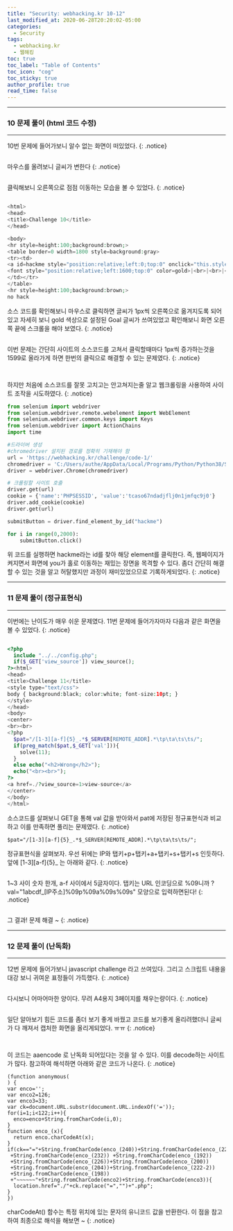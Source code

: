 ```yaml
---
title: "Security: webhacking.kr 10-12"
last_modified_at: 2020-06-28T20:20:02-05:00
categories:
  - Security
tags:
  - webhacking.kr
  - 웹해킹
toc: true 
toc_label: "Table of Contents"
toc_icon: "cog"
toc_sticky: true 
author_profile: true 
read_time: false 
---
```


---
### 10 문제 풀이 (html 코드 수정)
---

10번 문제에 들어가보니 알수 없는 화면이 떠있었다.
{: .notice}

<figure class="align-center">
  <img src="{{ site.url }}{{ site.baseurl }}/assets/images/WebHacking.kr/문제10/10-1.JPG" alt="">
  <figcaption> </figcaption>
</figure>

마우스를 올려보니 글씨가 변한다
{: .notice}
<figure class="align-center">
  <img src="{{ site.url }}{{ site.baseurl }}/assets/images/WebHacking.kr/문제10/10-2.JPG" alt="">
  <figcaption> </figcaption>
</figure>
클릭해보니 오른쪽으로 점점 이동하는 모습을 볼 수 있었다.
{: .notice}
<figure class="align-center">
  <img src="{{ site.url }}{{ site.baseurl }}/assets/images/WebHacking.kr/문제10/10-3.JPG" alt="">
  <figcaption> </figcaption>
</figure>

```php
<html>
<head>
<title>Challenge 10</title>
</head>

<body>
<hr style=height:100;background:brown;>
<table border=0 width=1800 style=background:gray>
<tr><td>
<a id=hackme style="position:relative;left:0;top:0" onclick="this.style.left=parseInt(this.style.left,10)+1+'px';if(this.style.left=='1600px')this.href='?go='+this.style.left" onmouseover=this.innerHTML='yOu' onmouseout=this.innerHTML='O'>O</a><br>
<font style="position:relative;left:1600;top:0" color=gold>|<br>|<br>|<br>|<br>Goal</font>
</td></tr>
</table>
<hr style=height:100;background:brown;>
no hack
```

소스 코드를 확인해보니 마우스로 클릭하면 글씨가 1px씩 오른쪽으로 옮겨지도록 되어있고 자세히 보니 gold 색상으로 설정된 Goal 글씨가 쓰여있었고 확인해보니 화면 오른쪽 끝에 스크롤을 해야 보였다.
{: .notice}

<figure class="align-center">
  <img src="{{ site.url }}{{ site.baseurl }}/assets/images/WebHacking.kr/문제10/10-4.JPG" alt="">
  <figcaption> </figcaption>
</figure>

이번 문제는 간단히 사이트의 소스코드를 고쳐서 클릭할때마다 1px씩 증가하는것을 1599로 올라가게 하면 한번의 클릭으로 해결할 수 있는 문제였다.
{: .notice}


<figure class="align-center">
  <img src="{{ site.url }}{{ site.baseurl }}/assets/images/WebHacking.kr/문제10/10-5.JPG" alt="">
  <figcaption> </figcaption>
</figure>

<figure class="align-center">
  <img src="{{ site.url }}{{ site.baseurl }}/assets/images/WebHacking.kr/문제10/10-6.JPG" alt="">
  <figcaption> </figcaption>
</figure>

하지만 처음에 소스코드를 잘못 고치고는 안고쳐지는줄 알고 웹크롤링을 사용하여 사이트 조작을 시도하였다.
{: .notice}

```python
from selenium import webdriver
from selenium.webdriver.remote.webelement import WebElement
from selenium.webdriver.common.keys import Keys
from selenium.webdriver import ActionChains
import time

#드라이버 생성
#chromedriver 설치된 경로를 정확히 기재해야 함
url = 'https://webhacking.kr/challenge/code-1/'
chromedriver = 'C:/Users/authe/AppData/Local/Programs/Python/Python38/Scripts/chromedriver.exe'
driver = webdriver.Chrome(chromedriver)

# 크롤링할 사이트 호출
driver.get(url)
cookie = {'name':'PHPSESSID', 'value':'tcaso67ndadjflj0n1jmfqc9j0'}
driver.add_cookie(cookie)
driver.get(url)

submitButton = driver.find_element_by_id("hackme")

for i in range(0,2000):
    submitButton.click()
```

위 코드를 실행하면 hackme라는 id를 찾아 해당 element를 클릭한다. 즉, 웹페이지가 켜지면서 화면에 you가 홀로 이동하는 재밌는 장면을 목격할 수 있다. 좀더 간단히 해결할 수 있는 것을 알고 허탈했지만 과정이 재미있었으므로 기록하게되었다. 
{: .notice}

---
### 11 문제 풀이 (정규표현식)
---

이번에는 난이도가 매우 쉬운 문제였다. 11번 문제에 들어가자마자 다음과 같은 화면을 볼 수 있었다.
{: .notice}

<figure class="align-center">
  <img src="{{ site.url }}{{ site.baseurl }}/assets/images/WebHacking.kr/문제11/11-1.JPG" alt="">
  <figcaption> </figcaption>
</figure>

```php
<?php
  include "../../config.php";
  if($_GET['view_source']) view_source();
?><html>
<head>
<title>Challenge 11</title>
<style type="text/css">
body { background:black; color:white; font-size:10pt; }
</style>
</head>
<body>
<center>
<br><br>
<?php
  $pat="/[1-3][a-f]{5}_.*$_SERVER[REMOTE_ADDR].*\tp\ta\ts\ts/";
  if(preg_match($pat,$_GET['val'])){
    solve(11);
  }
  else echo("<h2>Wrong</h2>");
  echo("<br><br>");
?>
<a href=./?view_source=1>view-source</a>
</center>
</body>
</html>
```
소스코드를 살펴보니 GET을 통해 val 값을 받아와서 pat에 저장된 정규표현식과 비교하고 이를 만족하면 풀리는 문제였다.
{: .notice}

```
$pat="/[1-3][a-f]{5}_.*$_SERVER[REMOTE_ADDR].*\tp\ta\ts\ts/";
```
정규표현식을 살펴보자. 우선 뒤에는 IP와 탭키+p+탭키+a+탭키+s+탭키+s 인듯하다. 앞에 [1-3][a-f]{5}_ 는 아래와 같다.
{: .notice}
<figure class="align-center">
  <img src="{{ site.url }}{{ site.baseurl }}/assets/images/WebHacking.kr/문제11/11-2.JPG" alt="">
  <figcaption> </figcaption>
</figure>
1~3 사이 숫자 한개, a-f 사이에서 5글자이다. 탭키는 URL 인코딩으로 %09니까  
?val="1abcdf_[IP주소]%09p%09a%09s%09s" 모양으로 입력하면된다!
{: .notice}
<figure class="align-center">
  <img src="{{ site.url }}{{ site.baseurl }}/assets/images/WebHacking.kr/문제11/11-3.JPG" alt="">
  <figcaption> </figcaption>
</figure>
그 결과! 문제 해결 ~
{: .notice}

---
### 12 문제 풀이 (난독화)
---

12번 문제에 들어가보니 javascript challenge 라고 쓰여있다. 그리고 스크립트 내용을 대강 보니 귀여운 표정들이 가득했다.
{: .notice}

<figure class="align-center">
  <img src="{{ site.url }}{{ site.baseurl }}/assets/images/WebHacking.kr/문제12/12-1.JPG" alt="">
  <figcaption> </figcaption>
</figure>

다시보니 어마어마한 양이다. 무려 A4용지 3페이지를 채우는량이다.
{: .notice}
<figure class="align-center">
  <img src="{{ site.url }}{{ site.baseurl }}/assets/images/WebHacking.kr/문제12/12-2.JPG" alt="">
  <figcaption> </figcaption>
</figure>

일단 알아보기 힘든 코드를 좀더 보기 좋게 바꿨고 코드를 보기좋게 올리려했더니 글씨가 다 깨져서 캡처한 화면을 올리게되었다. ㅠㅠ
{: .notice}
<figure class="align-center">
  <img src="{{ site.url }}{{ site.baseurl }}/assets/images/WebHacking.kr/문제12/12-3.JPG" alt="">
  <figcaption> </figcaption>
</figure>

<figure class="align-center">
  <img src="{{ site.url }}{{ site.baseurl }}/assets/images/WebHacking.kr/문제12/12-4.JPG" alt="">
  <figcaption> </figcaption>
</figure>

이 코드는 aaencode 로 난독화 되어있다는 것을 알 수 있다. 이를 decode하는 사이트가 많다. 참고하여 해석하면 아래와 같은 코드가 나온다.
{: .notice}

```
(function anonymous(
) {
var enco='';
var enco2=126;
var enco3=33;
var ck=document.URL.substr(document.URL.indexOf('='));
for(i=1;i<122;i++){
  enco=enco+String.fromCharCode(i,0);
}
function enco_(x){
  return enco.charCodeAt(x);
}
if(ck=="="+String.fromCharCode(enco_(240))+String.fromCharCode(enco_(220))
 +String.fromCharCode(enco_(232)) +String.fromCharCode(enco_(192))
 +String.fromCharCode(enco_(226))+String.fromCharCode(enco_(200))
 +String.fromCharCode(enco_(204))+String.fromCharCode(enco_(222-2))
 +String.fromCharCode(enco_(198))
 +"~~~~~~"+String.fromCharCode(enco2)+String.fromCharCode(enco3)){
  location.href="./"+ck.replace("=","")+".php";
}
})
```

charCodeAt() 함수는 특정 위치에 있는 문자의 유니코드 값을 반환한다. 이 점을 참고하여 최종으로 해석을 해보면 ~
{: .notice}
